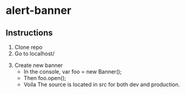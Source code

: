 # alert-banner
## Instructions
1. Clone repo
2. Go to localhost/<dir name>
3. Create new banner
    * In the console, var foo = new Banner();
    * Then foo.open();
    * Voila
The source is located in src for both dev and production.
